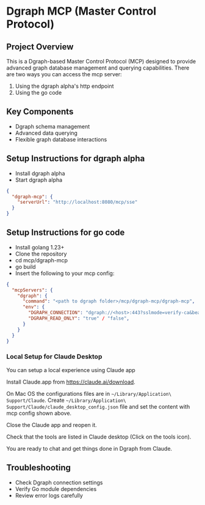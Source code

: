 # Dgraph MCP (Master Control Protocol)

## Project Overview

This is a Dgraph-based Master Control Protocol (MCP) designed to provide advanced graph database
management and querying capabilities. There are two ways you can access the mcp server:

1. Using the dgraph alpha's http endpoint
2. Using the go code

## Key Components

- Dgraph schema management
- Advanced data querying
- Flexible graph database interactions

## Setup Instructions for dgraph alpha

- Install dgraph alpha
- Start dgraph alpha

```json
{
  "dgraph-mcp": {
    "serverUrl": "http://localhost:8080/mcp/sse"
  }
}
```

## Setup Instructions for go code

- Install golang 1.23+
- Clone the repository
- cd mcp/dgraph-mcp
- go build
- Insert the following to your mcp config:

```json
{
  "mcpServers": {
    "dgraph": {
      "command": "<path to dgraph folder>/mcp/dgraph-mcp/dgraph-mcp",
      "env": {
        "DGRAPH_CONNECTION": "dgraph://<host>:443?sslmode=verify-ca&bearertoken=xxxxxxxxxx",
        "DGRAPH_READ_ONLY": "true" / "false",
      }
    }
  }
}
```

### Local Setup for Claude Desktop

You can setup a local experience using Claude app

Install Claude.app from https://claude.ai/download.

On Mac OS the configurations files are in `~/Library/Application\ Support/Claude`. Create
`~/Library/Application\ Support/Claude/claude_desktop_config.json` file and set the content with mcp
config shown above.

Close the Claude app and reopen it.

Check that the tools are listed in Claude desktop (Click on the tools icon).

You are ready to chat and get things done in Dgraph from Claude.

## Troubleshooting

- Check Dgraph connection settings
- Verify Go module dependencies
- Review error logs carefully
